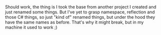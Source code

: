 Should work, the thing is I took the base from another project I created and just renamed some things. But I've yet to grasp namespace, reflection and those C# things, so just "kind of" renamed things, but under the hood they have the same names as before. That's why it might break, but in my machine it used to work ;)
